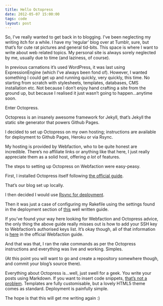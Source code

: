 ```yaml
---
title: Hello Octopress
date: 2012-05-07 15:00:00 
tags: code
layout: post
---
```

So, I’ve really wanted to get back in to blogging. I’ve been neglecting my writing itch for a while. I have my ‘regular’ blog over at Tumblr, sure, but that’s for cute rat pictures and general tid-bits. This space is where I want to write about web related topics. My personal site is always sorely neglected by me, usually due to time (and laziness, of course). 

In previous carnations it’s used WordPress, it was last using ExpressionEngine (which I’ve always been fond of). However, I wanted something I could get up and running quickly, very quickly, this time. No starting from scratch with stylesheets, templates, databases, CMS installation etc. Not because I don’t enjoy hand crafting a site from the ground up, but because I realised it just wasn’t going to happen…anytime soon.

Enter Octopress. 

Octopress is an insanely awesome framework for Jekyll, that’s Jekyll the static site generator that powers Github Pages.

I decided to set up Octopress on my own hosting; instructions are available for deployment to Github Pages, Heroku or via Rsync.

My hosting is provided by Webfaction, who to be quite honest are incredible. There’s no affiliate links or anything like that here, I just really appreciate them as a solid host, offering *a lot* of features.

The steps to setting up Octopress on Webfaction were easy-peasy. 

First, I installed Octopress itself following [the official guide](http://octopress.org/docs/setup/).

That’s our blog set up locally. 

I then decided I would use [Rsync for deployment](http://octopress.org/docs/deploying/rsync/).

Then it was just a case of configuring my Rakefile using the settings found in the deployment section of [this](http://www.viggiosoft.com/blog/blog/2011/09/28/setting-up-a-blog-with-octopress/) well written guide.

If you’ve found your way here looking for Webfaction and Octopress advice, the only thing the above guide really misses out is how to add your SSH key to Webfaction’s authorised keys list. It’s okay though, all of that information is [here](http://docs.webfaction.com/user-guide/access.html) in the official Webfaction guide.

And that was that, I ran the rake commands as per the Octopress instructions and everything was live and working. Simples. 

(At this point you will want to go and create a repository somewhere though, and commit your blog’s source there).

Everything about Octopress is…well, just swell for a geek. You write your posts using Markdown. If you want to insert code snippets, [that’s not a problem](http://octopress.org/docs/blogging/code/). Templates are fully customisable, but a lovely HTML5 theme comes as standard. Deployment is painfully simple. 

The hope is that this will get me writing again :)
